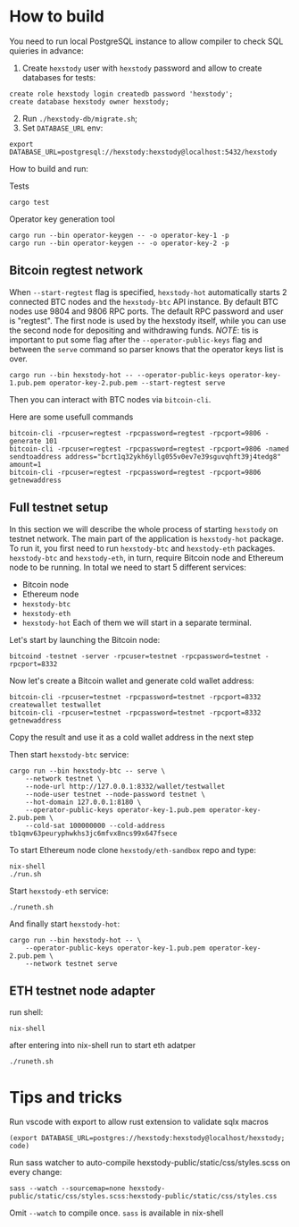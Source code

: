 # How to build
You need to run local PostgreSQL instance to allow compiler to check SQL quieries in advance:
1. Create `hexstody` user with `hexstody` password and allow to create databases for tests:
```
create role hexstody login createdb password 'hexstody';
create database hexstody owner hexstody;
```
2. Run `./hexstody-db/migrate.sh`;
3. Set `DATABASE_URL` env:
```
export DATABASE_URL=postgresql://hexstody:hexstody@localhost:5432/hexstody
```

How to build and run:

Tests
```
cargo test
```

Operator key generation tool
```
cargo run --bin operator-keygen -- -o operator-key-1 -p
cargo run --bin operator-keygen -- -o operator-key-2 -p
```

## Bitcoin regtest network
When `--start-regtest` flag is specified, `hexstody-hot` automatically starts 2 connected BTC nodes and the `hexstody-btc` API instance.
By default BTC nodes use 9804 and 9806 RPC ports. The default RPC password and user is "regtest".
The first node is used by the hexstody itself, while you can use the second node for depositing and withdrawing funds.
*NOTE*: tis is important to put some flag after the `--operator-public-keys` flag and between the `serve` command so parser knows that the operator keys list is over.
```
cargo run --bin hexstody-hot -- --operator-public-keys operator-key-1.pub.pem operator-key-2.pub.pem --start-regtest serve
```

Then you can interact with BTC nodes via `bitcoin-cli`.

Here are some usefull commands
```
bitcoin-cli -rpcuser=regtest -rpcpassword=regtest -rpcport=9806 -generate 101
bitcoin-cli -rpcuser=regtest -rpcpassword=regtest -rpcport=9806 -named sendtoaddress address="bcrt1q32ykh6yllg055v0ev7e39sguvqhft39j4tedg8" amount=1
bitcoin-cli -rpcuser=regtest -rpcpassword=regtest -rpcport=9806 getnewaddress
```

## Full testnet setup
In this section we will describe the whole process of starting `hexstody` on testnet network.
The main part of the application is `hexstody-hot` package. 
To run it, you first need to run `hexstody-btc` and `hexstody-eth` packages.
`hexstody-btc` and `hexstody-eth`, in turn, require Bitcoin node and Ethereum node to be running.
In total we need to start 5 different services:
- Bitcoin node
- Ethereum node
- `hexstody-btc`
- `hexstody-eth`
- `hexstody-hot`
Each of them we will start in a separate terminal.

Let's start by launching the Bitcoin node:
```
bitcoind -testnet -server -rpcuser=testnet -rpcpassword=testnet -rpcport=8332
```
 
Now let's create a Bitcoin wallet and generate cold wallet address:
```
bitcoin-cli -rpcuser=testnet -rpcpassword=testnet -rpcport=8332 createwallet testwallet
bitcoin-cli -rpcuser=testnet -rpcpassword=testnet -rpcport=8332 getnewaddress
```
Copy the result and use it as a cold wallet address in the next step

Then start `hexstody-btc` service:
```
cargo run --bin hexstody-btc -- serve \
    --network testnet \
    --node-url http://127.0.0.1:8332/wallet/testwallet
    --node-user testnet --node-password testnet \
    --hot-domain 127.0.0.1:8180 \
    --operator-public-keys operator-key-1.pub.pem operator-key-2.pub.pem \
    --cold-sat 100000000 --cold-address tb1qmv63peuryphwkhs3jc6mfvx8ncs99x647fsece
```

To start Ethereum node clone `hexstody/eth-sandbox` repo and type:
```
nix-shell
./run.sh
```

Start `hexstody-eth` service:
```
./runeth.sh
```

And finally start `hexstody-hot`:
```
cargo run --bin hexstody-hot -- \
    --operator-public-keys operator-key-1.pub.pem operator-key-2.pub.pem \
    --network testnet serve
```

## ETH testnet node adapter

run shell:
```
nix-shell
```
after entering into nix-shell run to start eth adatper
```
./runeth.sh
```

# Tips and tricks

Run vscode with export to allow rust extension to validate sqlx macros

```
(export DATABASE_URL=postgres://hexstody:hexstody@localhost/hexstody; code)
```

Run sass watcher to auto-compile hexstody-public/static/css/styles.scss on every change:

```
sass --watch --sourcemap=none hexstody-public/static/css/styles.scss:hexstody-public/static/css/styles.css
```

Omit `--watch` to compile once. `sass` is available in nix-shell 
